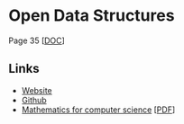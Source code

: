 # Open Data Structures
Page 35 [[DOC](./ods-python.pdf)]

## Links
 - [Website](https://opendatastructures.org/)
 - [Github](https://github.com/patmorin/ods)
 - [Mathematics for computer science](https://courses.csail.mit.edu/6.042/spring18/) [[PDF](./books/mcs.pdf)]